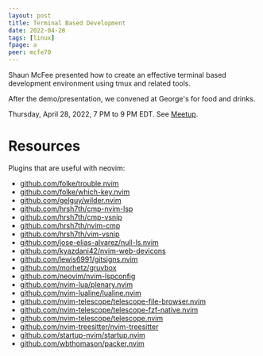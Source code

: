 ```yaml
---
layout: post
title: Terminal Based Development
date: 2022-04-28
tags: [linux]
fpage: a
peer: mcfe70
---
```


Shaun McFee presented how to create an effective terminal based
development environment using tmux and related tools.

After the demo/presentation, we convened at George's for
food and drinks.

Thursday, April 28, 2022, 7 PM to 9 PM EDT. See [Meetup]({{site.meetupurl}}).

# Resources

Plugins that are useful with neovim:
* [github.com/folke/trouble.nvim](https://github.com/folke/trouble.nvim)
* [github.com/folke/which-key.nvim](https://github.com/folke/which-key.nvim)
* [github.com/gelguy/wilder.nvim](https://github.com/gelguy/wilder.nvim)
* [github.com/hrsh7th/cmp-nvim-lsp](https://github.com/hrsh7th/cmp-nvim-lsp)
* [github.com/hrsh7th/cmp-vsnip](https://github.com/hrsh7th/cmp-vsnip)
* [github.com/hrsh7th/nvim-cmp](https://github.com/hrsh7th/nvim-cmp)
* [github.com/hrsh7th/vim-vsnip](https://github.com/hrsh7th/vim-vsnip)
* [github.com/jose-elias-alvarez/null-ls.nvim](https://github.com/jose-elias-alvarez/null-ls.nvim)
* [github.com/kyazdani42/nvim-web-devicons](https://github.com/kyazdani42/nvim-web-devicons)
* [github.com/lewis6991/gitsigns.nvim](https://github.com/lewis6991/gitsigns.nvim)
* [github.com/morhetz/gruvbox](https://github.com/morhetz/gruvbox)
* [github.com/neovim/nvim-lspconfig](https://github.com/neovim/nvim-lspconfig)
* [github.com/nvim-lua/plenary.nvim](https://github.com/nvim-lua/plenary.nvim)
* [github.com/nvim-lualine/lualine.nvim](https://github.com/nvim-lualine/lualine.nvim)
* [github.com/nvim-telescope/telescope-file-browser.nvim](https://github.com/nvim-telescope/telescope-file-browser.nvim)
* [github.com/nvim-telescope/telescope-fzf-native.nvim](https://github.com/nvim-telescope/telescope-fzf-native.nvim)
* [github.com/nvim-telescope/telescope.nvim](https://github.com/nvim-telescope/telescope.nvim)
* [github.com/nvim-treesitter/nvim-treesitter](https://github.com/nvim-treesitter/nvim-treesitter)
* [github.com/startup-nvim/startup.nvim](https://github.com/startup-nvim/startup.nvim)
* [github.com/wbthomason/packer.nvim](https://github.com/wbthomason/packer.nvim)
